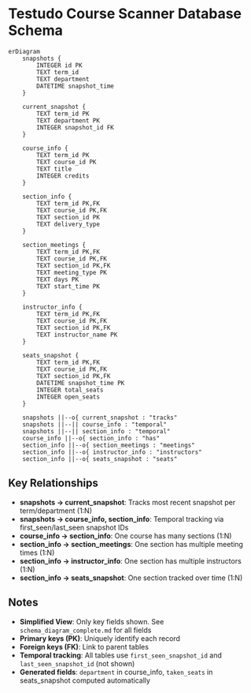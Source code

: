 # Testudo Course Scanner Database Schema

```mermaid
erDiagram
    snapshots {
        INTEGER id PK
        TEXT term_id
        TEXT department
        DATETIME snapshot_time
    }

    current_snapshot {
        TEXT term_id PK
        TEXT department PK
        INTEGER snapshot_id FK
    }

    course_info {
        TEXT term_id PK
        TEXT course_id PK
        TEXT title
        INTEGER credits
    }

    section_info {
        TEXT term_id PK,FK
        TEXT course_id PK,FK
        TEXT section_id PK
        TEXT delivery_type
    }

    section_meetings {
        TEXT term_id PK,FK
        TEXT course_id PK,FK
        TEXT section_id PK,FK
        TEXT meeting_type PK
        TEXT days PK
        TEXT start_time PK
    }

    instructor_info {
        TEXT term_id PK,FK
        TEXT course_id PK,FK
        TEXT section_id PK,FK
        TEXT instructor_name PK
    }

    seats_snapshot {
        TEXT term_id PK,FK
        TEXT course_id PK,FK
        TEXT section_id PK,FK
        DATETIME snapshot_time PK
        INTEGER total_seats
        INTEGER open_seats
    }

    snapshots ||--o{ current_snapshot : "tracks"
    snapshots ||--|| course_info : "temporal"
    snapshots ||--|| section_info : "temporal"
    course_info ||--o{ section_info : "has"
    section_info ||--o{ section_meetings : "meetings"
    section_info ||--o{ instructor_info : "instructors"
    section_info ||--o{ seats_snapshot : "seats"
```

## Key Relationships

- **snapshots → current_snapshot**: Tracks most recent snapshot per term/department (1:N)
- **snapshots → course_info, section_info**: Temporal tracking via first_seen/last_seen snapshot IDs
- **course_info → section_info**: One course has many sections (1:N)
- **section_info → section_meetings**: One section has multiple meeting times (1:N)
- **section_info → instructor_info**: One section has multiple instructors (1:N)
- **section_info → seats_snapshot**: One section tracked over time (1:N)

## Notes

- **Simplified View**: Only key fields shown. See `schema_diagram_complete.md` for all fields
- **Primary keys (PK)**: Uniquely identify each record
- **Foreign keys (FK)**: Link to parent tables
- **Temporal tracking**: All tables use `first_seen_snapshot_id` and `last_seen_snapshot_id` (not shown)
- **Generated fields**: `department` in course_info, `taken_seats` in seats_snapshot computed automatically
